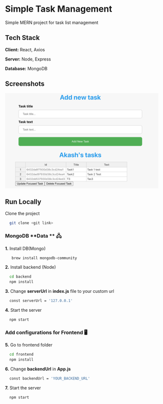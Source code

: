 # Simple Task Management

Simple MERN project for task list management


## Tech Stack

**Client:** React, Axios

**Server:** Node, Express

**Database:** MongoDB


## Screenshots

![App Screenshot](image.png)

## Run Locally

Clone the project

```bash
  git clone <git link>
```

### MongoDB **Data ** 🖧
**1.** Install DB(Mongo)
```bash 
   brew install mongodb-community
```

**2.** Install backend (Node)

```bash
  cd backend
  npm install
```

**3.** Change **serverUrl** in **index.js** file to your custom url 
```bash
  const serverUrl = '127.0.0.1'
```
**4.** Start the server

```bash
  npm start
```

### Add configurations for **Frontend** 🖥 
**5.** Go to frontend folder

```bash
  cd frontend
  npm install
```
**6.** Change **backendUrl** in **App.js** 

```bash
  const backendUrl = 'YOUR_BACKEND_URL'
```

**7.** Start the server

```bash
  npm start
```
